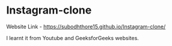 # Instagram-clone

Website Link - https://subodhthore15.github.io/Instagram-clone/

I learnt it from Youtube and GeeksforGeeks websites.
